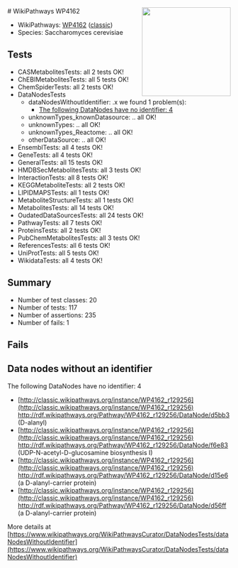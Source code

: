 <img style="float: right; width: 200px" src="https://upload.wikimedia.org/wikipedia/commons/thumb/8/83/Wplogo_with_text_500.png/640px-Wplogo_with_text_500.png" />
# WikiPathways WP4162

* WikiPathways: [WP4162](https://wikipathways.org/pathways/WP4162) ([classic](https://classic.wikipathways.org/instance/WP4162))
* Species: Saccharomyces cerevisiae
## Tests
* CASMetabolitesTests: all 2 tests OK!
* ChEBIMetabolitesTests: all 5 tests OK!
* ChemSpiderTests: all 2 tests OK!
* DataNodesTests
    * dataNodesWithoutIdentifier: .x we found 1 problem(s):
        * [The following DataNodes have no identifier: 4](#d2d32fa3)
    * unknownTypes_knownDatasource: .. all OK!
    * unknownTypes: .. all OK!
    * unknownTypes_Reactome: .. all OK!
    * otherDataSource: .. all OK!
* EnsemblTests: all 4 tests OK!
* GeneTests: all 4 tests OK!
* GeneralTests: all 15 tests OK!
* HMDBSecMetabolitesTests: all 3 tests OK!
* InteractionTests: all 8 tests OK!
* KEGGMetaboliteTests: all 2 tests OK!
* LIPIDMAPSTests: all 1 tests OK!
* MetaboliteStructureTests: all 1 tests OK!
* MetabolitesTests: all 14 tests OK!
* OudatedDataSourcesTests: all 24 tests OK!
* PathwayTests: all 7 tests OK!
* ProteinsTests: all 2 tests OK!
* PubChemMetabolitesTests: all 3 tests OK!
* ReferencesTests: all 6 tests OK!
* UniProtTests: all 5 tests OK!
* WikidataTests: all 4 tests OK!


## Summary

* Number of test classes: 20
* Number of tests: 117
* Number of assertions: 235
* Number of fails: 1

## Fails

<a name="d2d32fa3" />

## Data nodes without an identifier

The following DataNodes have no identifier: 4

* [http://classic.wikipathways.org/instance/WP4162_r129256](http://classic.wikipathways.org/instance/WP4162_r129256) http://rdf.wikipathways.org/Pathway/WP4162_r129256/DataNode/d5bb3 (D-alanyl)
* [http://classic.wikipathways.org/instance/WP4162_r129256](http://classic.wikipathways.org/instance/WP4162_r129256) http://rdf.wikipathways.org/Pathway/WP4162_r129256/DataNode/f6e83 (UDP-N-acetyl-D-glucosamine biosynthesis I)
* [http://classic.wikipathways.org/instance/WP4162_r129256](http://classic.wikipathways.org/instance/WP4162_r129256) http://rdf.wikipathways.org/Pathway/WP4162_r129256/DataNode/d15e6 (a D-alanyl-carrier protein)
* [http://classic.wikipathways.org/instance/WP4162_r129256](http://classic.wikipathways.org/instance/WP4162_r129256) http://rdf.wikipathways.org/Pathway/WP4162_r129256/DataNode/d56ff (a D-alanyl-carrier protein)


More details at [https://www.wikipathways.org/WikiPathwaysCurator/DataNodesTests/dataNodesWithoutIdentifier](https://www.wikipathways.org/WikiPathwaysCurator/DataNodesTests/dataNodesWithoutIdentifier)

